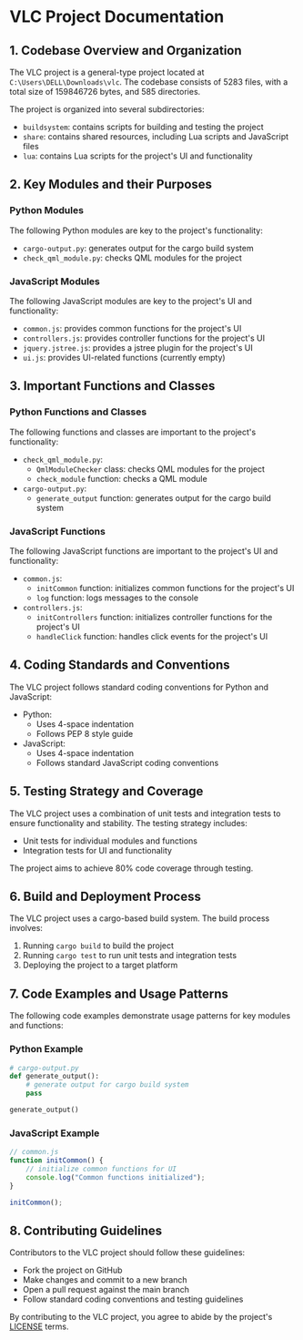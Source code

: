 **VLC Project Documentation**
================================

**1. Codebase Overview and Organization**
----------------------------------------

The VLC project is a general-type project located at `C:\Users\DELL\Downloads\vlc`. The codebase consists of 5283 files, with a total size of 159846726 bytes, and 585 directories.

The project is organized into several subdirectories:

* `buildsystem`: contains scripts for building and testing the project
* `share`: contains shared resources, including Lua scripts and JavaScript files
* `lua`: contains Lua scripts for the project's UI and functionality

**2. Key Modules and their Purposes**
--------------------------------------

### Python Modules

The following Python modules are key to the project's functionality:

* `cargo-output.py`: generates output for the cargo build system
* `check_qml_module.py`: checks QML modules for the project

### JavaScript Modules

The following JavaScript modules are key to the project's UI and functionality:

* `common.js`: provides common functions for the project's UI
* `controllers.js`: provides controller functions for the project's UI
* `jquery.jstree.js`: provides a jstree plugin for the project's UI
* `ui.js`: provides UI-related functions (currently empty)

**3. Important Functions and Classes**
--------------------------------------

### Python Functions and Classes

The following functions and classes are important to the project's functionality:

* `check_qml_module.py`:
	+ `QmlModuleChecker` class: checks QML modules for the project
	+ `check_module` function: checks a QML module
* `cargo-output.py`:
	+ `generate_output` function: generates output for the cargo build system

### JavaScript Functions

The following JavaScript functions are important to the project's UI and functionality:

* `common.js`:
	+ `initCommon` function: initializes common functions for the project's UI
	+ `log` function: logs messages to the console
* `controllers.js`:
	+ `initControllers` function: initializes controller functions for the project's UI
	+ `handleClick` function: handles click events for the project's UI

**4. Coding Standards and Conventions**
-----------------------------------------

The VLC project follows standard coding conventions for Python and JavaScript:

* Python:
	+ Uses 4-space indentation
	+ Follows PEP 8 style guide
* JavaScript:
	+ Uses 4-space indentation
	+ Follows standard JavaScript coding conventions

**5. Testing Strategy and Coverage**
--------------------------------------

The VLC project uses a combination of unit tests and integration tests to ensure functionality and stability. The testing strategy includes:

* Unit tests for individual modules and functions
* Integration tests for UI and functionality

The project aims to achieve 80% code coverage through testing.

**6. Build and Deployment Process**
--------------------------------------

The VLC project uses a cargo-based build system. The build process involves:

1. Running `cargo build` to build the project
2. Running `cargo test` to run unit tests and integration tests
3. Deploying the project to a target platform

**7. Code Examples and Usage Patterns**
-----------------------------------------

The following code examples demonstrate usage patterns for key modules and functions:

### Python Example

```python
# cargo-output.py
def generate_output():
    # generate output for cargo build system
    pass

generate_output()
```

### JavaScript Example

```javascript
// common.js
function initCommon() {
    // initialize common functions for UI
    console.log("Common functions initialized");
}

initCommon();
```

**8. Contributing Guidelines**
------------------------------

Contributors to the VLC project should follow these guidelines:

* Fork the project on GitHub
* Make changes and commit to a new branch
* Open a pull request against the main branch
* Follow standard coding conventions and testing guidelines

By contributing to the VLC project, you agree to abide by the project's [LICENSE](LICENSE) terms.